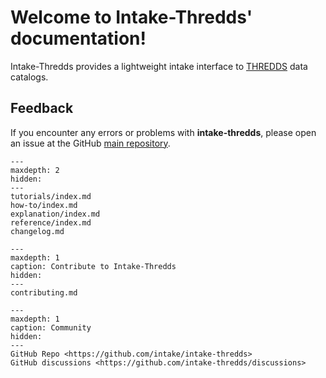 # Welcome to Intake-Thredds' documentation!

Intake-Thredds provides a lightweight intake interface to [THREDDS](https://www.unidata.ucar.edu/software/tds/current/catalog/) data catalogs.

## Feedback

If you encounter any errors or problems with **intake-thredds**, please open an issue at the GitHub [main repository](http://github.com/intake/intake-thredds).

```{toctree}
---
maxdepth: 2
hidden:
---
tutorials/index.md
how-to/index.md
explanation/index.md
reference/index.md
changelog.md
```

```{toctree}
---
maxdepth: 1
caption: Contribute to Intake-Thredds
hidden:
---
contributing.md
```

```{toctree}
---
maxdepth: 1
caption: Community
hidden:
---
GitHub Repo <https://github.com/intake/intake-thredds>
GitHub discussions <https://github.com/intake-thredds/discussions>
```

